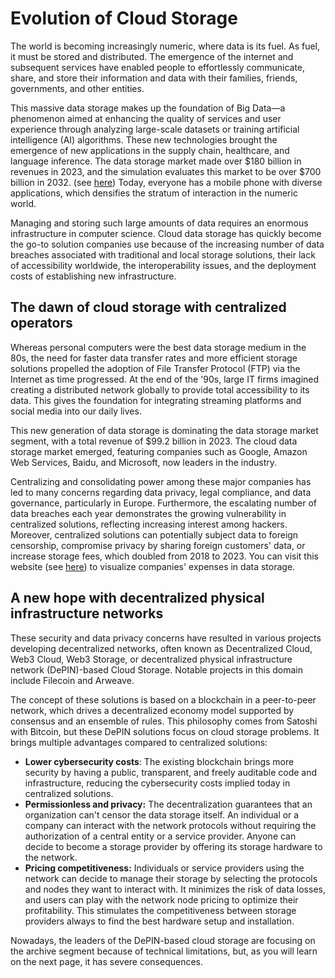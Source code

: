 # Evolution of Cloud Storage

The world is becoming increasingly numeric, where data is its fuel.  As fuel, it must be stored and distributed. The emergence of the internet and subsequent services have enabled people to effortlessly communicate, share, and store their information and data with their families, friends, governments, and other entities.&#x20;

This massive data storage makes up the foundation of Big Data—a phenomenon aimed at enhancing the quality of services and user experience through analyzing large-scale datasets or training artificial intelligence (AI) algorithms. These new technologies brought the emergence of new applications in the supply chain, healthcare, and language inference. The data storage market made over $180 billion in revenues in 2023, and the simulation evaluates this market to be over $700 billion in 2032. (see [here](https://www.fortunebusinessinsights.com/data-storage-market-102991)) Today, everyone has a mobile phone with diverse applications, which densifies the stratum of interaction in the numeric world.&#x20;

Managing and storing such large amounts of data requires an enormous infrastructure in computer science. Cloud data storage has quickly become the go-to solution companies use because of the increasing number of data breaches associated with traditional and local storage solutions, their lack of accessibility worldwide, the interoperability issues, and the deployment costs of establishing new infrastructure.

## The dawn of cloud storage with centralized operators

Whereas personal computers were the best data storage medium in the 80s, the need for faster data transfer rates and more efficient storage solutions propelled the adoption of File Transfer Protocol (FTP) via the Internet as time progressed. At the end of the '90s, large IT firms imagined creating a distributed network globally to provide total accessibility to its data. This gives the foundation for integrating streaming platforms and social media into our daily lives.&#x20;

This new generation of data storage is dominating the data storage market segment, with a total revenue of $99.2 billion in 2023. The cloud data storage market emerged, featuring companies such as Google, Amazon Web Services, Baidu, and Microsoft, now leaders in the industry.

Centralizing and consolidating power among these major companies has led to many concerns regarding data privacy, legal compliance, and data governance, particularly in Europe. Furthermore, the escalating number of data breaches each year demonstrates the growing vulnerability in centralized solutions, reflecting increasing interest among hackers. Moreover, centralized solutions can potentially subject data to foreign censorship, compromise privacy by sharing foreign customers' data, or increase storage fees, which doubled from 2018 to 2023. You can visit this website (see [here](https://www.veritas.com/fr/fr/resources/dark-data#%7B%22sliderValue%22%3A0%2C%22companyName%22%3A%22%22%2C%22selectedCountry%22%3A%22USA%22%7D)) to visualize companies' expenses in data storage.

## A new hope with decentralized physical infrastructure networks

These security and data privacy concerns have resulted in various projects developing decentralized networks, often known as Decentralized Cloud, Web3 Cloud, Web3 Storage, or decentralized physical infrastructure network (DePIN)-based Cloud Storage. Notable projects in this domain include Filecoin and Arweave.&#x20;

The concept of these solutions is based on a blockchain in a peer-to-peer network, which drives a decentralized economy model supported by consensus and an ensemble of rules. This philosophy comes from Satoshi with Bitcoin, but these DePIN solutions focus on cloud storage problems. It brings multiple advantages compared to centralized solutions:

* **Lower cybersecurity costs**: The existing blockchain brings more security by having a public, transparent, and freely auditable code and infrastructure, reducing the cybersecurity costs implied today in centralized solutions.&#x20;
* **Permissionless and privacy:**  The decentralization guarantees that an organization can't censor the data storage itself. An individual or a company can interact with the network protocols without requiring the authorization of a central entity or a service provider. Anyone can decide to become a storage provider by offering its storage hardware to the network.
* **Pricing competitiveness:** Individuals or service providers using the network can decide to manage their storage by selecting the protocols and nodes they want to interact with. It minimizes the risk of data losses, and users can play with the network node pricing to optimize their profitability. This stimulates the competitiveness between storage providers always to find the best hardware setup and installation.

Nowadays, the leaders of the DePIN-based cloud storage are focusing on the archive segment because of technical limitations, but, as you will learn on the next page, it has severe consequences.



